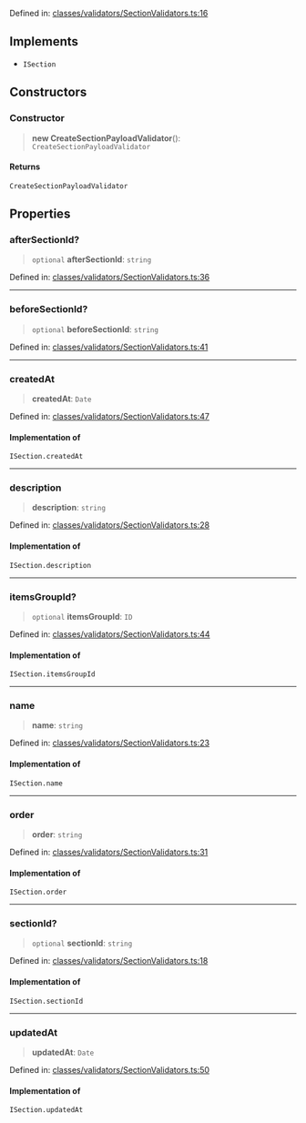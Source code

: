Defined in: [classes/validators/SectionValidators.ts:16](https://github.com/continuousactivelearning/cal/blob/e8382d8ddbcc1815082ca613a620a97f6d2451f9/backend/src/modules/courses/classes/validators/SectionValidators.ts#L16)

## Implements

- `ISection`

## Constructors

### Constructor

> **new CreateSectionPayloadValidator**(): `CreateSectionPayloadValidator`

#### Returns

`CreateSectionPayloadValidator`

## Properties

### afterSectionId?

> `optional` **afterSectionId**: `string`

Defined in: [classes/validators/SectionValidators.ts:36](https://github.com/continuousactivelearning/cal/blob/e8382d8ddbcc1815082ca613a620a97f6d2451f9/backend/src/modules/courses/classes/validators/SectionValidators.ts#L36)

***

### beforeSectionId?

> `optional` **beforeSectionId**: `string`

Defined in: [classes/validators/SectionValidators.ts:41](https://github.com/continuousactivelearning/cal/blob/e8382d8ddbcc1815082ca613a620a97f6d2451f9/backend/src/modules/courses/classes/validators/SectionValidators.ts#L41)

***

### createdAt

> **createdAt**: `Date`

Defined in: [classes/validators/SectionValidators.ts:47](https://github.com/continuousactivelearning/cal/blob/e8382d8ddbcc1815082ca613a620a97f6d2451f9/backend/src/modules/courses/classes/validators/SectionValidators.ts#L47)

#### Implementation of

`ISection.createdAt`

***

### description

> **description**: `string`

Defined in: [classes/validators/SectionValidators.ts:28](https://github.com/continuousactivelearning/cal/blob/e8382d8ddbcc1815082ca613a620a97f6d2451f9/backend/src/modules/courses/classes/validators/SectionValidators.ts#L28)

#### Implementation of

`ISection.description`

***

### itemsGroupId?

> `optional` **itemsGroupId**: `ID`

Defined in: [classes/validators/SectionValidators.ts:44](https://github.com/continuousactivelearning/cal/blob/e8382d8ddbcc1815082ca613a620a97f6d2451f9/backend/src/modules/courses/classes/validators/SectionValidators.ts#L44)

#### Implementation of

`ISection.itemsGroupId`

***

### name

> **name**: `string`

Defined in: [classes/validators/SectionValidators.ts:23](https://github.com/continuousactivelearning/cal/blob/e8382d8ddbcc1815082ca613a620a97f6d2451f9/backend/src/modules/courses/classes/validators/SectionValidators.ts#L23)

#### Implementation of

`ISection.name`

***

### order

> **order**: `string`

Defined in: [classes/validators/SectionValidators.ts:31](https://github.com/continuousactivelearning/cal/blob/e8382d8ddbcc1815082ca613a620a97f6d2451f9/backend/src/modules/courses/classes/validators/SectionValidators.ts#L31)

#### Implementation of

`ISection.order`

***

### sectionId?

> `optional` **sectionId**: `string`

Defined in: [classes/validators/SectionValidators.ts:18](https://github.com/continuousactivelearning/cal/blob/e8382d8ddbcc1815082ca613a620a97f6d2451f9/backend/src/modules/courses/classes/validators/SectionValidators.ts#L18)

#### Implementation of

`ISection.sectionId`

***

### updatedAt

> **updatedAt**: `Date`

Defined in: [classes/validators/SectionValidators.ts:50](https://github.com/continuousactivelearning/cal/blob/e8382d8ddbcc1815082ca613a620a97f6d2451f9/backend/src/modules/courses/classes/validators/SectionValidators.ts#L50)

#### Implementation of

`ISection.updatedAt`
